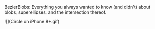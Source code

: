 BezierBlobs: Everything you always wanted to know (and didn't) about blobs, superellipses, and the intersection thereof.

![](Circle on iPhone 8+.gif)

